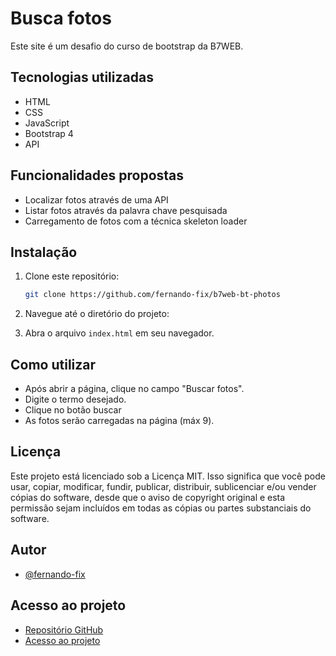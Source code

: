 
# Busca fotos

Este site é um desafio do curso de bootstrap da B7WEB.

## Tecnologias utilizadas

- HTML
- CSS
- JavaScript
- Bootstrap 4
- API
## Funcionalidades propostas

- Localizar fotos através de uma API
- Listar fotos através da palavra chave pesquisada
- Carregamento de fotos com a técnica skeleton loader


## Instalação

1. Clone este repositório:
    ```bash
    git clone https://github.com/fernando-fix/b7web-bt-photos
    ```
2. Navegue até o diretório do projeto:
    
3. Abra o arquivo `index.html` em seu navegador.
## Como utilizar

- Após abrir a página, clique no campo "Buscar fotos".
- Digite o termo desejado.
- Clique no botão buscar
- As fotos serão carregadas na página (máx 9).
## Licença

Este projeto está licenciado sob a Licença MIT. Isso significa que você pode usar, copiar, modificar, fundir, publicar, distribuir, sublicenciar e/ou vender cópias do software, desde que o aviso de copyright original e esta permissão sejam incluídos em todas as cópias ou partes substanciais do software.


## Autor

- [@fernando-fix](https://www.github.com/fernando-fix)

## Acesso ao projeto

- [Repositório GitHub](https://github.com/fernando-fix/b7web-bt-photos)
- [Acesso ao projeto](https://fernando-fix.github.io/b7web-bt-photos/)
